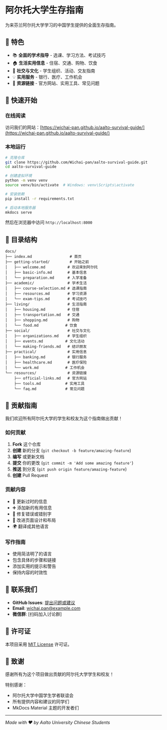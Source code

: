 # 阿尔托大学生存指南

为来芬兰阿尔托大学学习的中国学生提供的全面生存指南。

## 🌟 特色

- 📚 **全面的学术指导** - 选课、学习方法、考试技巧
- 🏠 **生活实用信息** - 住宿、交通、购物、饮食
- 🤝 **社交与文化** - 学生组织、活动、交友指南  
- 💡 **实用服务** - 银行、医疗、工作机会
- 🔗 **资源链接** - 官方网站、实用工具、常见问题

## 🚀 快速开始

### 在线阅读

访问我们的网站：[https://wichai-pan.github.io/aalto-survival-guide/](https://wichai-pan.github.io/aalto-survival-guide/)

### 本地运行

```bash
# 克隆仓库
git clone https://github.com/Wichai-pan/aalto-survival-guide.git
cd aalto-survival-guide

# 创建虚拟环境
python -m venv venv
source venv/bin/activate  # Windows: venv\Scripts\activate

# 安装依赖
pip install -r requirements.txt

# 启动本地服务器
mkdocs serve
```

然后在浏览器中访问 `http://localhost:8000`

## 📖 目录结构

```
docs/
├── index.md                 # 首页
├── getting-started/         # 开始之前
│   ├── welcome.md          # 欢迎来到阿尔托
│   ├── basic-info.md       # 基本信息
│   └── preparation.md      # 入学准备
├── academic/               # 学术生活
│   ├── course-selection.md # 选课指南
│   ├── resources.md        # 学习资源
│   └── exam-tips.md        # 考试技巧
├── living/                 # 生活指南
│   ├── housing.md          # 住宿
│   ├── transportation.md   # 交通
│   ├── shopping.md         # 购物
│   └── food.md            # 饮食
├── social/                 # 社交与文化
│   ├── organizations.md    # 学生组织
│   ├── events.md          # 文化活动
│   └── making-friends.md   # 结识朋友
├── practical/              # 实用信息
│   ├── banking.md          # 银行服务
│   ├── healthcare.md       # 医疗保险
│   └── work.md            # 工作机会
└── resources/              # 资源链接
    ├── official-links.md   # 官方网站
    ├── tools.md           # 实用工具
    └── faq.md             # 常见问题
```

## 🤝 贡献指南

我们欢迎所有阿尔托大学的学生和校友为这个指南做出贡献！

### 如何贡献

1. **Fork** 这个仓库
2. **创建** 新的分支 (`git checkout -b feature/amazing-feature`)
3. **编写** 或更新文档
4. **提交** 你的更改 (`git commit -m 'Add some amazing feature'`)
5. **推送** 到分支 (`git push origin feature/amazing-feature`)
6. **创建** Pull Request

### 贡献内容

- 📝 更新过时的信息
- ➕ 添加新的有用信息
- 🐛 修复错误或错别字
- 🎨 改进页面设计和布局
- 🌍 翻译成其他语言

### 写作指南

- 使用简洁明了的语言
- 包含具体的步骤和链接
- 添加实用的提示和警告
- 保持内容的时效性

## 📧 联系我们

- **GitHub Issues**: [提出问题或建议](https://github.com/Wichai-pan/aalto-survival-guide/issues)
- **Email**: wichai.pan@example.com
- **微信群**: [扫码加入讨论群]

## 📄 许可证

本项目采用 [MIT License](LICENSE) 许可证。

## 🙏 致谢

感谢所有为这个项目做出贡献的阿尔托大学学生和校友！

特别感谢：
- 阿尔托大学中国学生学者联谊会
- 所有提供内容和建议的同学们
- MkDocs Material 主题的开发者们

---

*Made with ❤️ by Aalto University Chinese Students* 